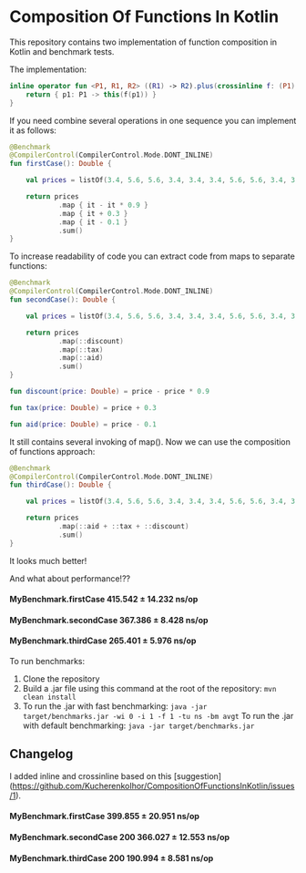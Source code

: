 # Composition Of Functions In Kotlin
This repository contains two implementation of function composition in Kotlin and benchmark tests.

The implementation:

```Kotlin
inline operator fun <P1, R1, R2> ((R1) -> R2).plus(crossinline f: (P1) -> R1): (P1) -> R2 {
    return { p1: P1 -> this(f(p1)) }
}
```

If you need combine several operations in one sequence you can implement it as follows:
```Kotlin
@Benchmark
@CompilerControl(CompilerControl.Mode.DONT_INLINE)
fun firstCase(): Double {

    val prices = listOf(3.4, 5.6, 5.6, 3.4, 3.4, 3.4, 5.6, 5.6, 3.4, 3.4)

    return prices
            .map { it - it * 0.9 }
            .map { it + 0.3 }
            .map { it - 0.1 }
            .sum()
}
```
To increase readability of code you can extract code from maps to separate functions:

```Kotlin
@Benchmark
@CompilerControl(CompilerControl.Mode.DONT_INLINE)
fun secondCase(): Double {

    val prices = listOf(3.4, 5.6, 5.6, 3.4, 3.4, 3.4, 5.6, 5.6, 3.4, 3.4)

    return prices
            .map(::discount)
            .map(::tax)
            .map(::aid)
            .sum()
}

fun discount(price: Double) = price - price * 0.9

fun tax(price: Double) = price + 0.3

fun aid(price: Double) = price - 0.1    
```
It still contains several invoking of map(). Now we can use the composition of functions approach:
```Kotlin
@Benchmark
@CompilerControl(CompilerControl.Mode.DONT_INLINE)
fun thirdCase(): Double {

    val prices = listOf(3.4, 5.6, 5.6, 3.4, 3.4, 3.4, 5.6, 5.6, 3.4, 3.4)

    return prices
            .map(::aid + ::tax + ::discount)
            .sum()
}
``` 
It looks much better!

And what about performance!??

#### MyBenchmark.firstCase    415.542 ± 14.232  ns/op
#### MyBenchmark.secondCase   367.386 ±  8.428  ns/op
#### MyBenchmark.thirdCase    265.401 ±  5.976  ns/op

To run benchmarks:
1) Clone the repository
2) Build a .jar file using this command at the root of the repository: ```mvn clean install```
3) To run the .jar with fast benchmarking: ```java -jar target/benchmarks.jar -wi 0 -i 1 -f 1 -tu ns -bm avgt```
   To run the .jar with default benchmarking: ```java -jar target/benchmarks.jar```


## Changelog

I added inline and crossinline based on this [suggestion] (https://github.com/KucherenkoIhor/CompositionOfFunctionsInKotlin/issues/1).

#### MyBenchmark.firstCase     399.855 ± 20.951  ns/op
#### MyBenchmark.secondCase    200  366.027 ± 12.553  ns/op
#### MyBenchmark.thirdCase     200  190.994 ±  8.581  ns/op
    
    
    
    
